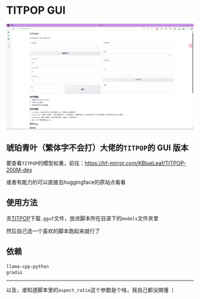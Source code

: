 # TITPOP GUI

![img.png](img.png)

## 琥珀青叶（繁体字不会打）大佬的`TITPOP`的 GUI 版本

要查看`TITPOP`的模型权重，前往：https://hf-mirror.com/KBlueLeaf/TITPOP-200M-dev

或者有能力的可以直接去huggingface的原站点看看

## 使用方法

去[TITPOP](https://hf-mirror.com/KBlueLeaf/TITPOP-200M-dev)下载`.gguf`文件，放进脚本所在目录下的`models`文件夹里

然后自己选一个喜欢的脚本跑起来就行了

## 依赖

```
llama-cpp-python
gradio
```

---

以及，谁知道脚本里的`aspect_ratio`这个参数是个啥，我自己都没搞懂（